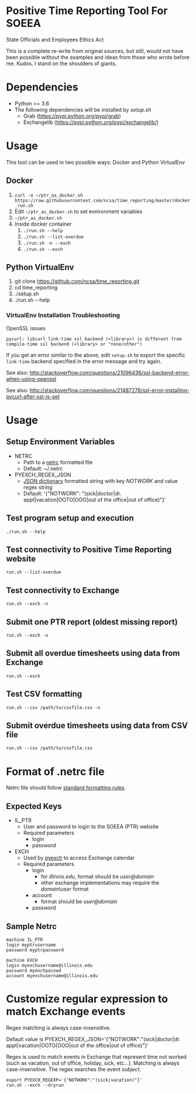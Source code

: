 # Positive Time Reporting Tool For SOEEA
State Officials and Employees Ethics Act

This is a complete re-write from original sources, but still, would not have been possible without the examples and ideas from those who wrote before me.  Kudos.  I stand on the shoulders of giants.

# Dependencies
* Python >= 3.6
* The following dependencies will be installed by *setup.sh*
  * Grab (https://pypi.python.org/pypi/grab)
  * Exchangelib (https://pypi.python.org/pypi/exchangelib/)

# Usage
This tool can be used in two possible ways: Docker and Python VirtualEnv

## Docker
1. `curl -o ~/ptr_as_docker.sh https://raw.githubusercontent.com/ncsa/time_reporting/master/docker_run.sh`
1. Edit `~/ptr_as_docker.sh` to set evnironment variables
1. `~/ptr_as_docker.sh`
1. Inside docker container
   1. `./run.sh --help`
   1. `./run.sh --list-overdue`
   1. `./run.sh -n --exch`
   1. `./run.sh --exch`

## Python VirtualEnv
1. git clone https://github.com/ncsa/time_reporting.git
1. cd time_reporting
1. ./setup.sh
1. ./run.sh --help

### VirtualEnv Installation Troubleshooting
OpenSSL issues
```
pycurl: libcurl link-time ssl backend (<library>) is different from compile-time ssl backend (<library> or "none/other")
```
If you get an error similar to the above, edit `setup.sh` to export the specific `link-time` backend specified in the error message and try again.

See also: http://stackoverflow.com/questions/21096436/ssl-backend-error-when-using-openssl

See also: http://stackoverflow.com/questions/21487278/ssl-error-installing-pycurl-after-ssl-is-set

# Usage
## Setup Environment Variables
* NETRC
  * Path to a [netrc](https://www.gnu.org/software/inetutils/manual/html_node/The-_002enetrc-file.html) formatted file
  * Default: ~/.netrc
* PYEXCH_REGEX_JSON
  * [JSON dictionary](https://www.w3resource.com/JSON/structures.php) formatted string with key _NOTWORK_ and value regex string
  * Default: '{"NOTWORK": "(sick|doctor|dr. appt|vacation|OOTO|OOO|out of the office|out of office)"}'

## Test program setup and execution
```
./run.sh --help
```

## Test connectivity to Positive Time Reporting website
```
run.sh --list-overdue
```

## Test connectivity to Exchange
```
run.sh --exch -n
```

## Submit one PTR report (oldest missing report)
```
run.sh --exch -o 
```

## Submit all overdue timesheets using data from Exchange
```
run.sh --exch
```

## Test CSV formatting
```
run.sh --csv /path/to/csvfile.csv -n
```

## Submit overdue timesheets using data from CSV file
```
run.sh --csv /path/to/csvfile.csv
```

# Format of **.netrc** file
Netrc file should follow 
[standard formatting rules](https://www.gnu.org/software/inetutils/manual/html_node/The-_002enetrc-file.html).

## Expected Keys
* IL_PTR
  * User and password to login to the SOEEA (PTR) website
  * Required parameters
    * login
    * password
* EXCH
  * Used by [pyexch](https://github.com/andylytical/pyexch) to access Exchange calendar
  * Required parameters
    * login
      * for *illinois.edu*, format should be *user@domain*
      * other exchange implementations may require the *domain\user*  format
    * account
      * format should be *user@domain*
    * password

## Sample Netrc
```
machine IL_PTR
login myptrusername
password myptrpassword

machine EXCH
login myexchusername@illinois.edu
password myexchpasswd
account myexchusername@illinois.edu
```

# Customize regular expression to match Exchange events
Regex matching is always case-insensitive.

Default value is
PYEXCH_REGEX_JSON='{"NOTWORK":"(sick|doctor|dr. appt|vacation|OOTO|OOO|out of the office|out of office)"}'

Regex is used to match events in Exchange that represent time not worked (such as
vacation, out of office, holiday, sick, etc...). Matching is always case-insensitive.
 The regex searches the event *subject*.
```
export PYEXCH_REGEXP='{"NOTWORK":"(sick|vacation)"}'
run.sh --exch --dryrun
```

